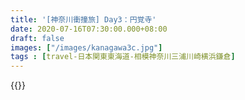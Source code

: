 ```yaml
---
title: '[神奈川衝撞旅] Day3：円覚寺'
date: 2020-07-16T07:30:00.000+08:00
draft: false
images: ["/images/kanagawa3c.jpg"]
tags : [travel-日本関東東海道-相模神奈川三浦川崎横浜鎌倉]
---
```


 

{{<kanagawa>}}

